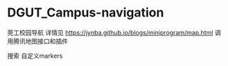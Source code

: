 # DGUT_Campus-navigation
莞工校园导航
详情见 https://jynba.github.io/blogs/miniprogram/map.html
调用腾讯地图接口和插件

搜索
自定义markers
